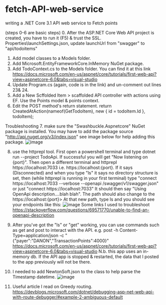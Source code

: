 # fetch-API-web-service
writing a .NET Core 3.1 API web service to Fetch points

(steps 0-6 are basic steps)
0. After the ASP.NET Core Web API project is created, you have to run it (F5) & trust the SSL.
Properties\launchSettings.json, update launchUrl from "swagger" to "api/todoitems"
1. Add model classes to a Models folder. 
2. Add Microsoft.EntityFrameworkCore.InMemory NuGet package. 
3. Add TodoContext.cs to the Models folder. You can find it at this link https://docs.microsoft.com/en-us/aspnet/core/tutorials/first-web-api?view=aspnetcore-6.0&tabs=visual-studio
4. Update Program.cs (again, code is in the link) and un-comment out lines 23& 24.
5. Add a New Scffolded Item > scaffolded API controller with actions using EF. Use the Points model & points context. 
6. Edit the POST method's return statement. return CreatedAtAction(nameof(GetTodoItem), new { id = todoItem.Id }, todoItem);

Troubleshooting 
7. make sure the "Swashbuckle.Aspnetcore" NuGet package is installed. You may have to add the package source "http://api.nuget.org/v3/index.json" see image below for help adding this package. 
![image](https://user-images.githubusercontent.com/15200128/177609563-07215a77-c8da-447b-81b8-dca0e6df09b0.png)

8. use the httprepl tool. 
First open a powershell terminal and type dotnet run --project TodoApi. If successful you will get "Now listening on {port}".
Then open a different terminal and httprepl https://localhost:7033 i.e. https://localhost:{port}. If it says (Disconnected) and when you type "ls" it says no directory structure is set, then (while httprepl is running in your first terminal) type "connect https://localhost:7033 --verbose --openapi /swagger/v1/swagger.json" or just "connect https://localhost:7033"  It should then say "Using OpenApi description....blah blah". The path should also change to the https://localhost:{port}> 
At that new path, type ls and you should see your endpoints like this: 
![image](https://user-images.githubusercontent.com/15200128/177775270-da797a05-6838-46df-b31e-86b4b35e5470.png)
Some links I used to troubleshoot https://stackoverflow.com/questions/69571770/unable-to-find-an-openapi-description

9. After you've got the "ls" or "get" working, you can use commands such as get and post to interact with the API. 
e.g. post -h Content-Type=application/json -c "{"payer":"DANON","TransactionPoints":4000}"
https://docs.microsoft.com/en-us/aspnet/core/tutorials/first-web-api?view=aspnetcore-6.0&tabs=visual-studio
N.b. this app uses an in-memory db. If the API app is stopped & restarted, the data that I posted to the app previously will not be there.
 


10. I needed to add NewtonSoft.json to the class to help parse the Timestamp datetime.
![image](https://user-images.githubusercontent.com/15200128/178111087-7caf3882-aa5f-4361-8ae4-ae387e5fc72f.png)



11. Useful article I read on Greedy routing. https://devblogs.microsoft.com/dotnet/debugging-asp-net-web-api-with-route-debugger/#example-2-ambiguous-default
